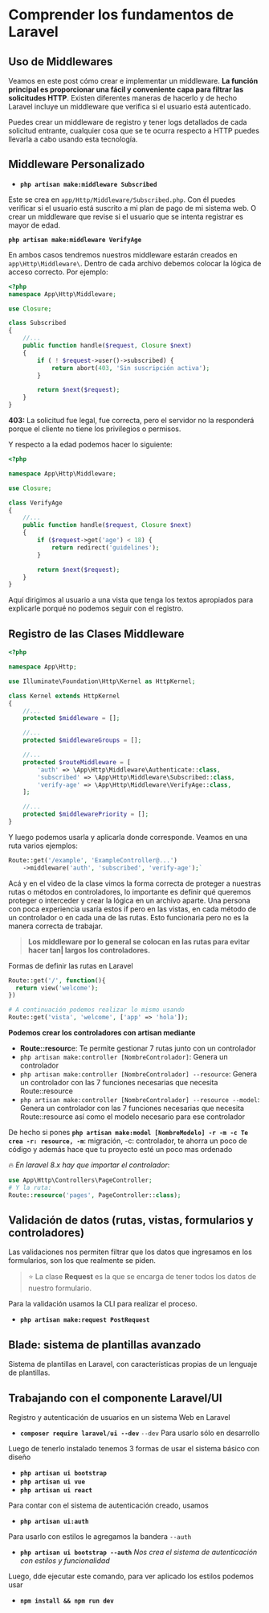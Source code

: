 # Comprender los fundamentos de Laravel

## Uso de Middlewares

Veamos en este post cómo crear e implementar un middleware. **La función principal es proporcionar una fácil y conveniente capa para filtrar las solicitudes HTTP**. Existen diferentes maneras de hacerlo y de hecho Laravel incluye un middleware que verifica si el usuario está autenticado.

Puedes crear un middleware de registro y tener logs detallados de cada solicitud entrante, cualquier cosa que se te ocurra respecto a HTTP puedes llevarla a cabo usando esta tecnología.

## Middleware Personalizado

- **`php artisan make:middleware Subscribed`**

Este se crea en `app/Http/Middleware/Subscribed.php`. Con él puedes verificar si el usuario está suscrito a mi plan de pago de mi sistema web. O crear un middleware que revise si el usuario que se intenta registrar es mayor de edad.

**`php artisan make:middleware VerifyAge`**

En ambos casos tendremos nuestros middleware estarán creados en `app\Http\Middleware\`. Dentro de cada archivo debemos colocar la lógica de acceso correcto. Por ejemplo:

```php
<?php
namespace App\Http\Middleware;

use Closure;

class Subscribed
{
    //...
    public function handle($request, Closure $next)
    {
        if ( ! $request->user()->subscribed) {
            return abort(403, 'Sin suscripción activa');
        }

        return $next($request);
    }
}
```

**403:** La solicitud fue legal, fue correcta, pero el servidor no la responderá porque el cliente no tiene los privilegios o permisos.

Y respecto a la edad podemos hacer lo siguiente:

```php
<?php

namespace App\Http\Middleware;

use Closure;

class VerifyAge
{
    //...
    public function handle($request, Closure $next)
    {
        if ($request->get('age') < 18) {
            return redirect('guidelines');
        }

        return $next($request);
    }
}
```

Aquí dirigimos al usuario a una vista que tenga los textos apropiados para explicarle porqué no podemos seguir con el registro.

## Registro de las Clases Middleware

```php
<?php

namespace App\Http;

use Illuminate\Foundation\Http\Kernel as HttpKernel;

class Kernel extends HttpKernel
{
    //...
    protected $middleware = [];

    //...
    protected $middlewareGroups = [];

    //...
    protected $routeMiddleware = [
        'auth' => \App\Http\Middleware\Authenticate::class,
        'subscribed' => \App\Http\Middleware\Subscribed::class,
        'verify-age' => \App\Http\Middleware\VerifyAge::class,
    ];

    //...
    protected $middlewarePriority = [];
}
```

Y luego podemos usarla y aplicarla donde corresponde. Veamos en una ruta varios ejemplos:

```php
Route::get('/example', 'ExampleController@...')
    ->middleware('auth', 'subscribed', 'verify-age');`
```

Acá y en el video de la clase vimos la forma correcta de proteger a nuestras rutas o métodos en controladores, lo importante es definir qué queremos proteger o interceder y crear la lógica en un archivo aparte. Una persona con poca experiencia usaría estos if pero en las vistas, en cada método de un controlador o en cada una de las rutas. Esto funcionaria pero no es la manera correcta de trabajar.

> **Los middleware por lo general se colocan en las rutas para evitar hacer tan| largos los controladores.**

Formas de definir las rutas en Laravel

```php
Route::get('/', function(){
  return view('welcome');
})

# A continuación podemos realizar lo mismo usando
Route::get('vista', 'welcome', ['app' => 'hola']);
```

**Podemos crear los controladores con artisan mediante**

- **Route::resourc**e: Te permite gestionar 7 rutas junto con un controlador
- `php artisan make:controller [NombreControlador]`: Genera un controlador
- `php artisan make:controller [NombreControlador] --resource`: Genera un controlador con las 7 funciones necesarias que necesita Route::resource
- `php artisan make:controller [NombreControlador] --resource --model`: Genera un controlador con las 7 funciones necesarias que necesita Route::resource así como el modelo necesario para ese controlador

De hecho si pones **`php artisan make:model [NombreModelo] -r -m -c Te crea -r: resource, -m`**: migración, -c: controlador, te ahorra un poco de código y además hace que tu proyecto esté un poco mas ordenado

:fire: _En laravel 8.x hay que importar el controlador_:

```php
use App\Http\Controllers\PageController;
# Y la ruta:
Route::resource('pages', PageController::class);
```

## Validación de datos (rutas, vistas, formularios y controladores)

Las validaciones nos permiten filtrar que los datos que ingresamos en los formularios, son los que realmente se piden.

> :star: La clase **Request** es la que se encarga de tener todos los datos de nuestro formulario.

Para la validación usamos la CLI para realizar el proceso.

- **`php artisan make:request PostRequest`**

## Blade: sistema de plantillas avanzado

Sistema de plantillas en Laravel, con características propias de un lenguaje de plantillas.

## Trabajando con el componente Laravel/UI

Registro y autenticación de usuarios en un sistema Web en Laravel

- **`composer require laravel/ui --dev`** `--dev` Para usarlo sólo en desarrollo

Luego de tenerlo instalado tenemos 3 formas de usar el sistema básico con diseño

- **`php artisan ui bootstrap`**
- **`php artisan ui vue`**
- **`php artisan ui react`**

Para contar con el sistema de autenticación creado, usamos

- **`php artisan ui:auth`**

Para usarlo con estilos le agregamos la bandera `--auth`

- **`php artisan ui bootstrap --auth`** _Nos crea el sistema de autenticación con estilos y funcionalidad_

Luego, dde ejecutar este comando, para ver aplicado los estilos podemos usar

- **`npm install && npm run dev`**
